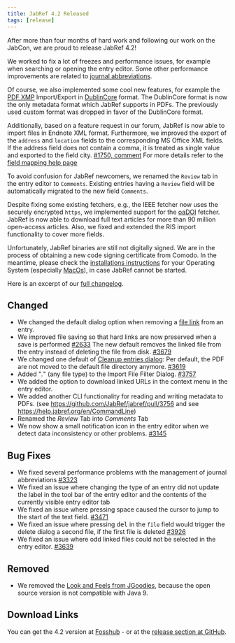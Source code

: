 ```yaml
---
title: JabRef 4.2 Released
tags: [release]
---
```


After more than four months of hard work and following our work on the JabCon, we are proud to release JabRef 4.2!

We worked to fix a lot of freezes and performance issues, for example when searching or opening the entry editor.
Some other performance improvements are related to [journal abbreviations](https://help.jabref.org/en/JournalAbbreviations).

Of course, we also implemented some cool new features, for example the [PDF XMP](https://help.jabref.org/en/XMP) Import/Export in [DublinCore](https://dublincore.org/) format.
The DublinCore format is now the only metadata format which JabRef supports in PDFs.
The previously used custom format was dropped in favor of the DublinCore format.

Additionally, based on a feature request in our forum, JabRef is now able to import files in Endnote XML format.
Furthermore, we improved the export of the `address`  and `location` fields to the corresponding MS Office XML fields.
If the address field does not contain a comma, it is treated as single value and exported to the field city. [#1750, comment](https://github.com/JabRef/jabref/issues/1750#issuecomment-357539167) For more details refer to the [field mapping help page](https://help.jabref.org/en/MsOfficeBibFieldMapping)

To avoid confusion for JabRef newcomers, we renamed the `Review` tab in the entry editor to `Comments`.
Existing entries having a `Review` field will be automatically migrated to the new field `Comments`.

Despite fixing some existing fetchers, e.g., the IEEE fetcher now uses the securely encrypted `https`, we implemented support for the [oaDOI](https://oadoi.org/) fetcher.
JabRef is now able to download full text articles for more than 90 million open-access articles.
Also, we fixed and extended the RIS import functionality to cover more fields.

Unfortunately, JabRef binaries are still not digitally signed.
We are in the process of obtaining a new code signing certificate from Comodo.
In the meantime, please check the [installations instructions](https://help.jabref.org/en/#faq) for your Operating System (especially [MacOs](https://help.jabref.org/en/FAQosx)), in case JabRef cannot be started.

Here is an excerpt of our [full changelog](https://github.com/JabRef/jabref/blob/master/CHANGELOG.md#42---2018-04-26).

## Changed

- We changed the default dialog option when removing a [file link](https://help.jabref.org/en/FileLinks#adding-external-links-to-an-entry) from an entry.
- We improved file saving so that hard links are now preserved when a save is performed [#2633](https://github.com/JabRef/jabref/issues/2633)
The new default removes the linked file from the entry instead of deleting the file from disk. [#3679](https://github.com/JabRef/jabref/issues/3679)
- We changed one default of [Cleanup entries dialog](https://help.jabref.org/en/CleanupEntries): Per default, the PDF are not moved to the default file directory anymore. [#3619](https://github.com/JabRef/jabref/issues/3619)
- Added "*.*" (any file type) to the Import File Filter Dialog. [#3757](https://github.com/JabRef/jabref/issues/3757)
- We added the option to download linked URLs in the context menu in the entry editor.
- We added another CLI functionality for reading and writing metadata to PDFs. (see <https://github.com/JabRef/jabref/pull/3756> and see <https://help.jabref.org/en/CommandLine>)
- Renamed the *Review* Tab into *Comments* Tab
- We now show a small notification icon in the entry editor when we detect data inconsistency or other problems. [#3145](https://github.com/JabRef/jabref/issues/3145)

## Bug Fixes

- We fixed several performance problems with the management of journal abbreviations [#3323](https://github.com/JabRef/jabref/issues/3323)
- We fixed an issue where changing the type of an entry did not update the label in the tool bar of the entry editor and the contents of the currently visible entry editor tab
- We fixed an issue where pressing space caused the cursor to jump to the start of the text field. [#3471](https://github.com/JabRef/jabref/issues/3471)
- We fixed an issue where pressing <kbd>del</kbd> in the `file` field would trigger the delete dialog a second file, if the first file is deleted [#3926](https://github.com/JabRef/jabref/issues/3926)
- We fixed an issue where odd linked files could not be selected in the entry editor. [#3639](https://github.com/JabRef/jabref/issues/3639)

## Removed

- We removed the [Look and Feels from JGoodies](https://www.jgoodies.com/freeware/libraries/looks/), because the open source version is not compatible with Java 9.

## Download Links

You can get the 4.2 version at [Fosshub](https://www.fosshub.com/JabRef.html) - or at the [release section at GitHub](https://github.com/JabRef/jabref/releases/tag/v4.2).
